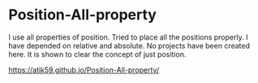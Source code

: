 # Position-All-property

I use all properties of position. Tried to place all the positions properly. I have depended on relative and absolute. No projects have been created here. It is shown to clear the concept of just position.

https://atik59.github.io/Position-All-property/
